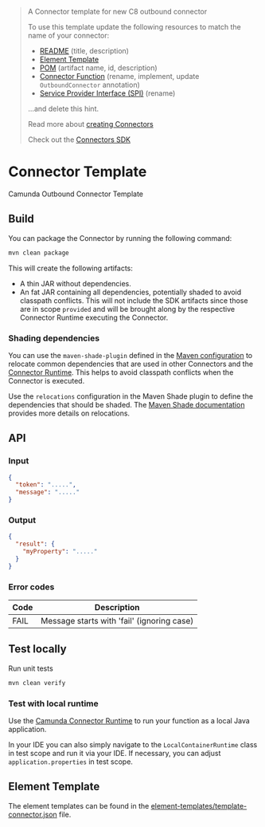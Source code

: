 > A Connector template for new C8 outbound connector
>
> To use this template update the following resources to match the name of your connector:
>
> * [README](./README.md) (title, description)
> * [Element Template](./element-templates/template-connector.json)
> * [POM](./pom.xml) (artifact name, id, description)
> * [Connector Function](src/main/java/io/camunda/example/MyConnectorFunction.java) (rename, implement, update `OutboundConnector` annotation)
> * [Service Provider Interface (SPI)](./src/main/resources/META-INF/services/io.camunda.connector.api.outbound.OutboundConnectorFunction) (rename)
>
> ...and delete this hint.
> 
> Read more about [creating Connectors](https://docs.camunda.io/docs/components/connectors/custom-built-connectors/connector-sdk/#creating-a-custom-connector)
>
> Check out the [Connectors SDK](https://github.com/camunda/connector-sdk)


# Connector Template

Camunda Outbound Connector Template

## Build

You can package the Connector by running the following command:

```bash
mvn clean package
```

This will create the following artifacts:

- A thin JAR without dependencies.
- An fat JAR containing all dependencies, potentially shaded to avoid classpath conflicts. This will not include the SDK artifacts since those are in scope `provided` and will be brought along by the respective Connector Runtime executing the Connector.

### Shading dependencies

You can use the `maven-shade-plugin` defined in the [Maven configuration](./pom.xml) to relocate common dependencies
that are used in other Connectors and the [Connector Runtime](https://github.com/camunda-community-hub/spring-zeebe/tree/master/connector-runtime#building-connector-runtime-bundles).
This helps to avoid classpath conflicts when the Connector is executed. 

Use the `relocations` configuration in the Maven Shade plugin to define the dependencies that should be shaded.
The [Maven Shade documentation](https://maven.apache.org/plugins/maven-shade-plugin/examples/class-relocation.html) 
provides more details on relocations.

## API

### Input

```json
{
  "token": ".....",
  "message": "....."
}
```

### Output

```json
{
  "result": {
    "myProperty": "....."
  }
}
```

### Error codes

| Code | Description                                |
|------|--------------------------------------------|
| FAIL | Message starts with 'fail' (ignoring case) |

## Test locally

Run unit tests

```bash
mvn clean verify
```

### Test with local runtime

Use the [Camunda Connector Runtime](https://github.com/camunda-community-hub/spring-zeebe/tree/master/connector-runtime#building-connector-runtime-bundles) to run your function as a local Java application.

In your IDE you can also simply navigate to the `LocalContainerRuntime` class in test scope and run it via your IDE.
If necessary, you can adjust `application.properties` in test scope.

## Element Template

The element templates can be found in the [element-templates/template-connector.json](element-templates/template-connector.json) file.
